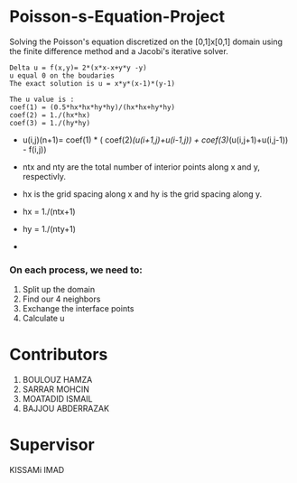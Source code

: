 # Poisson-s-Equation-Project

   Solving the Poisson's equation discretized on the [0,1]x[0,1] domain
   using the finite difference method and a Jacobi's iterative solver.
 
    Delta u = f(x,y)= 2*(x*x-x+y*y -y)
    u equal 0 on the boudaries
    The exact solution is u = x*y*(x-1)*(y-1)
 
    The u value is :
    coef(1) = (0.5*hx*hx*hy*hy)/(hx*hx+hy*hy)
    coef(2) = 1./(hx*hx)
    coef(3) = 1./(hy*hy)
 
 *    u(i,j)(n+1)= coef(1) * (  coef(2)*(u(i+1,j)+u(i-1,j)) + coef(3)*(u(i,j+1)+u(i,j-1)) - f(i,j))

 *   ntx and nty are the total number of interior points along x and y, respectivly.
 
 *   hx is the grid spacing along x and hy is the grid spacing along y.
 *    hx = 1./(ntx+1)
 *    hy = 1./(nty+1)
 *
 ###   On each process, we need to:
   1) Split up the domain
   2) Find our 4 neighbors
   3) Exchange the interface points
   4) Calculate u
 # Contributors
 1) BOULOUZ HAMZA
 2) SARRAR MOHCIN
 3) MOATADID ISMAIL
 4) BAJJOU ABDERRAZAK
 # Supervisor
 KISSAMi IMAD
